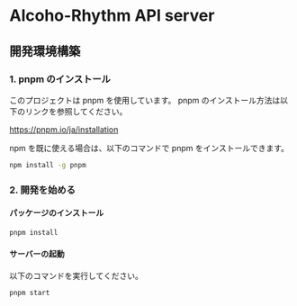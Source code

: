 # Alcoho-Rhythm API server

## 開発環境構築

### 1. pnpm のインストール

このプロジェクトは pnpm を使用しています。
pnpm のインストール方法は以下のリンクを参照してください。

<https://pnpm.io/ja/installation>

npm を既に使える場合は、以下のコマンドで pnpm をインストールできます。

```bash
npm install -g pnpm
```

### 2. 開発を始める

#### パッケージのインストール

```bash
pnpm install
```

#### サーバーの起動

以下のコマンドを実行してください。

```bash
pnpm start
```
